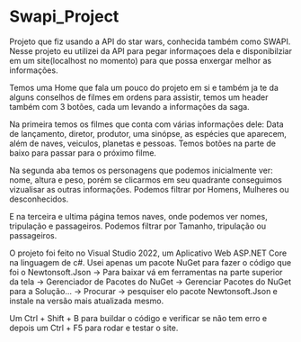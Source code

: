 # Swapi_Project
Projeto que fiz usando a API do star wars, conhecida também como SWAPI.
Nesse projeto eu utilizei da API para pegar informaçoes dela e disponibilziar em um site(localhost no momento) para que possa enxergar melhor as informações.

Temos uma Home que fala um pouco do projeto em si e também ja te da alguns conselhos de filmes em ordens para assistir, temos um header também com 3 botões, cada um levando a informações da saga.

Na primeira temos os filmes que conta com várias informações dele: Data de lançamento, diretor, produtor, uma sinópse, as espécies que aparecem, além de naves, veiculos, planetas e pessoas. Temos botões na parte de baixo para passar para o próximo filme.

Na segunda aba temos os personagens que podemos inicialmente ver: nome, altura e peso, porém se clicarmos em seu quadrante conseguimos vizualisar as outras informações. Podemos filtrar por Homens, Mulheres ou desconhecidos.

E na terceira e ultima página temos naves, onde podemos ver nomes, tripulação e passageiros. Podemos filtrar por Tamanho, tripulação ou passageiros.


O projeto foi feito no Visual Studio 2022, um Aplicativo Web ASP.NET Core na linguagem de c#. Usei apenas um pacote NuGet para fazer o código que foi o Newtonsoft.Json -> Para baixar vá em ferramentas na parte superior da tela -> Gerenciador de Pacotes do NuGet -> Gerenciar Pacotes do NuGet para a Solução... -> Procurar -> pesquiser elo pacote Newtonsoft.Json e instale na versão mais atualizada mesmo.

Um Ctrl + Shift + B para buildar o código e verificar se não tem erro e depois um Ctrl + F5 para rodar e testar o site.
